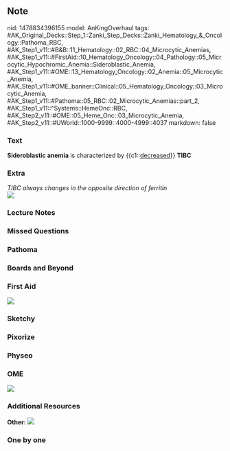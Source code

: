 ## Note
nid: 1478834396155
model: AnKingOverhaul
tags: #AK_Original_Decks::Step_1::Zanki_Step_Decks::Zanki_Hematology_&_Oncology::Pathoma_RBC, #AK_Step1_v11::#B&B::11_Hematology::02_RBC::04_Microcytic_Anemias, #AK_Step1_v11::#FirstAid::10_Hematology_Oncology::04_Pathology::05_Microcytic_Hypochromic_Anemia::Sideroblastic_Anemia, #AK_Step1_v11::#OME::13_Hematology_Oncology::02_Anemia::05_Microcytic_Anemia, #AK_Step1_v11::#OME_banner::Clinical::05_Hematology_Oncology::03_Microcytic_Anemia, #AK_Step1_v11::#Pathoma::05_RBC::02_Microcytic_Anemias::part_2, #AK_Step1_v11::^Systems::HemeOnc::RBC, #AK_Step2_v11::#OME::05_Heme_Onc::03_Microcytic_Anemia, #AK_Step2_v11::#UWorld::1000-9999::4000-4999::4037
markdown: false

### Text
<div>
  <div>
    <b>Sideroblastic anemia</b> is characterized by
    {{c1::<u>decreased</u>}} <b>TIBC</b>
  </div>
</div>

### Extra
<div>
  <i>TIBC always changes in the opposite direction of ferritin</i>
</div><img src="paste-68728066670799.jpg">

### Lecture Notes


### Missed Questions


### Pathoma


### Boards and Beyond


### First Aid
<img src="tmp4ZVKzQ.png">

### Sketchy


### Pixorize


### Physeo


### OME
<div class="ome-widget">
  <a href=
  "https://onlinemeded.org/spa/hematology-oncology/microcytic-anemia/acquire?ref=anki">
  <img src="_OME_AnkiFlashcards_Lesson_5.png"></a>
</div>

### Additional Resources
<b>Other:</b> <img src="tmpCZ4FXy.png">

### One by one

